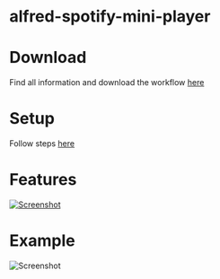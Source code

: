
# alfred-spotify-mini-player

# Download

Find all information and download the workflow [here](http://alfred-spotify-mini-player.com)

# Setup

Follow steps [here](http://alfred-spotify-mini-player.com/setup)

# Features

[![Screenshot](https://raw.githubusercontent.com/vdesabou/alfred-spotify-mini-player/gh-pages/images/features.jpg)](http://alfred-spotify-mini-player.com/#features)

# Example

![Screenshot](http://alfred-spotify-mini-player.com/images/index1.gif)




